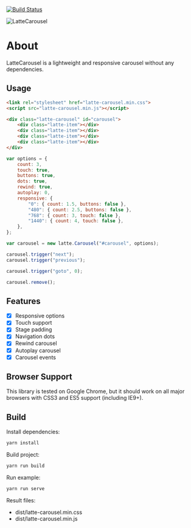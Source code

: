 [![Build Status](https://travis-ci.com/latte-carousel/latte-carousel.svg?branch=master)](https://travis-ci.com/latte-carousel/latte-carousel)

![LatteCarousel](https://latte-carousel.github.io/img/colored_small.png "LatteCarousel")

# About

LatteCarousel is a lightweight and responsive carousel without any dependencies.

## Usage

```html
<link rel="stylesheet" href="latte-carousel.min.css">
<script src="latte-carousel.min.js"></script>

<div class="latte-carousel" id="carousel">
    <div class="latte-item"></div>
    <div class="latte-item"></div>
    <div class="latte-item"></div>
    <div class="latte-item"></div>
</div>
```

```js
var options = {
    count: 3,
    touch: true,
    buttons: true,
    dots: true,
    rewind: true,
    autoplay: 0,
    responsive: {
        "0": { count: 1.5, buttons: false },
        "480": { count: 2.5, buttons: false },
        "768": { count: 3, touch: false },
        "1440": { count: 4, touch: false },
    },
};

var carousel = new latte.Carousel("#carousel", options);

carousel.trigger("next");
carousel.trigger("previous");

carousel.trigger("goto", 0);

carousel.remove();
```

## Features

-   [x] Responsive options
-   [x] Touch support
-   [x] Stage padding
-   [x] Navigation dots
-   [x] Rewind carousel
-   [x] Autoplay carousel
-   [x] Carousel events

## Browser Support

This library is tested on Google Chrome, but it should work on all major browsers with CSS3 and ES5 support (including IE9+).

## Build

Install dependencies:

```sh
yarn install
```

Build project:

```sh
yarn run build
```

Run example:

```sh
yarn run serve
```

Result files:

-   dist/latte-carousel.min.css
-   dist/latte-carousel.min.js
